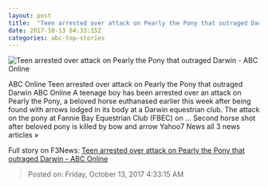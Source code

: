 ```yaml
---
layout: post
title:  "Teen arrested over attack on Pearly the Pony that outraged Darwin - ABC Online"
date: 2017-10-13 04:33:15Z
categories: abc-top-stories
---
```


![Teen arrested over attack on Pearly the Pony that outraged Darwin - ABC Online](http://www.abc.net.au/news/image/9044512-1x1-700x700.jpg)

ABC Online Teen arrested over attack on Pearly the Pony that outraged Darwin ABC Online A teenage boy has been arrested over an attack on Pearly the Pony, a beloved horse euthanased earlier this week after being found with arrows lodged in its body at a Darwin equestrian club. The attack on the pony at Fannie Bay Equestrian Club (FBEC) on ... Second horse shot after beloved pony is killed by bow and arrow Yahoo7 News all 3 news articles »


Full story on F3News: [Teen arrested over attack on Pearly the Pony that outraged Darwin - ABC Online](http://www.f3nws.com/n/pCjFf)

> Posted on: Friday, October 13, 2017 4:33:15 AM
